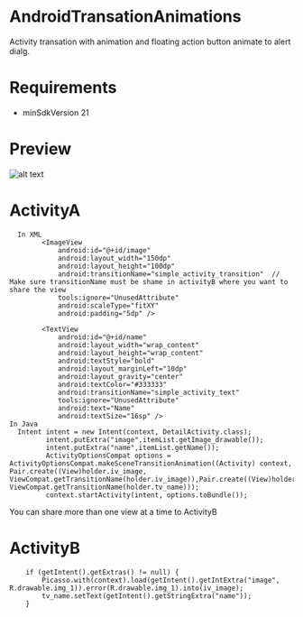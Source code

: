 # AndroidTransationAnimations
Activity transation with animation and floating action button animate to alert dialg.

# Requirements
 - minSdkVersion 21
 
# Preview
![alt text](https://github.com/Pixelpoint-Technology/AndroidTransationAnimations/blob/master/preview_image.gif)
 
# ActivityA

      In XML
            <ImageView
                android:id="@+id/image"
                android:layout_width="150dp"
                android:layout_height="100dp"
                android:transitionName="simple_activity_transition"  // Make sure transitionName must be shame in activityB where you want to share the view
                tools:ignore="UnusedAttribute"
                android:scaleType="fitXY"
                android:padding="5dp" />

            <TextView
                android:id="@+id/name"
                android:layout_width="wrap_content"
                android:layout_height="wrap_content"
                android:textStyle="bold"
                android:layout_marginLeft="10dp"
                android:layout_gravity="center"
                android:textColor="#333333"
                android:transitionName="simple_activity_text"
                tools:ignore="UnusedAttribute"
                android:text="Name"
                android:textSize="16sp" />
    In Java
      Intent intent = new Intent(context, DetailActivity.class);
             intent.putExtra("image",itemList.getImage_drawable());
             intent.putExtra("name",itemList.getName());
             ActivityOptionsCompat options = ActivityOptionsCompat.makeSceneTransitionAnimation((Activity) context, Pair.create((View)holder.iv_image, ViewCompat.getTransitionName(holder.iv_image)),Pair.create((View)holder.tv_name, ViewCompat.getTransitionName(holder.tv_name)));
             context.startActivity(intent, options.toBundle());

You can share more than one view at a time to ActivityB

# ActivityB
        if (getIntent().getExtras() != null) {
            Picasso.with(context).load(getIntent().getIntExtra("image", R.drawable.img_1)).error(R.drawable.img_1).into(iv_image);
            tv_name.setText(getIntent().getStringExtra("name"));
        }
